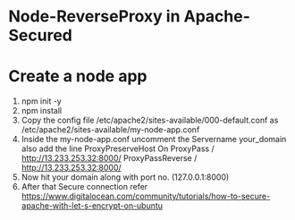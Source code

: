 # Node-ReverseProxy in Apache-Secured
# Create a node app 
 1. npm init -y
 2. npm install
 3. Copy the  config file /etc/apache2/sites-available/000-default.conf as /etc/apache2/sites-available/my-node-app.conf
 4. Inside the my-node-app.conf uncomment the Servername your_domain also add the line
        ProxyPreserveHost On
        ProxyPass / http://13.233.253.32:8000/
        ProxyPassReverse / http://13.233.253.32:8000/
5. Now hit your domain along with port no. (127.0.0.1:8000)
6. After that Secure connection refer https://www.digitalocean.com/community/tutorials/how-to-secure-apache-with-let-s-encrypt-on-ubuntu
